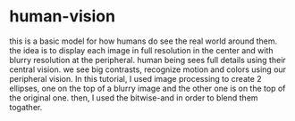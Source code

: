 # human-vision
this is a basic model for how humans do see the real world around them.
the idea is to display each image in full resolution in the center and with blurry resolution at the peripheral.
human being sees full details using their central vision. we see big contrasts, recognize motion and colors using our peripheral vision.
In this tutorial, I used image processing to create 2 ellipses, one on the top of a blurry image and the other one is on the top of the original one.
then, I used the bitwise-and in order to blend them togather.
